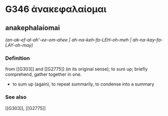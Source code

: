 # G346 ἀνακεφαλαίομαι

## anakephalaíomai

_(an-ak-ef-al-ah'-ee-om-ahee | ah-na-keh-fa-LEH-oh-meh | ah-na-kay-fa-LAY-oh-may)_

### Definition

from [[G303]] and [[G2775]] (in its original sense); to sum up; briefly comprehend, gather together in one.

- to sum up (again), to repeat summarily, to condense into a summary

### See also

[[G303]], [[G2775]]

